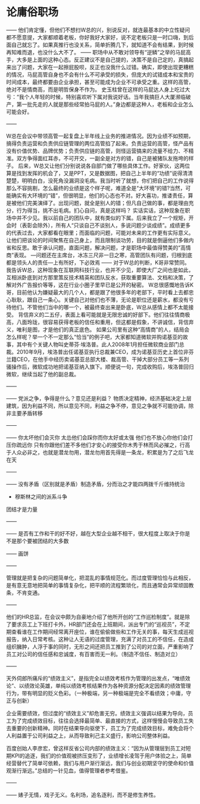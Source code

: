 # 论庸俗职场

——
他们肯定懂，但他们不想扫W总的兴，别说反对，就连最基本的中立性疑问都不愿意提，大家都顺着老板，你好我好大家好，说不定老板只是一时口嗨，到后面自己就忘了。如果真推行也没关系，简单折腾几下，就知道不会有结果，到时候再知难而退，也没什么大不了。
——
职场中从不敢对领导有“逆鳞”之举的马屁高手，大多是上面的这种心态。反正建议不是自己提的，决策不是自己定的，真搞起来出了问题，大家在一起擦屁股呗，反正也没我什么过错。确实，即使出现更糟糕的情况，马屁高管自身也不会有什么不可承受的损失，但庞大的试错成本和宝贵的时间成本，最终都要由企业承担，甚至可能成为企业不可承受之重。这样的高管，绝对不是情商高，而是明哲保身不作为。
史玉柱曾在这样的马屁达人身上吃过大亏：“我个人年轻的时候，特别喜欢听下属对我说好话。当年我搞巨人大厦濒临破产，第一批先走的人就是那些经常拍马屁的人。”身边都是这种人，老板和企业怎么可能会好。

——

W总在会议中带领高管一起复盘上半年线上业务的推进情况。因为业绩不如预期，搞得负责运营和负责供应链管理的两位高管掐了起来。负责运营的高管，怪产品有没有价值优势、品牌优势；负责供应链的高管，则怪运营搞来的流量不给力、不精准。双方争得面红耳赤，不可开交，一副全是对方的错，自己是被猪队友拖垮的样子。
后来，W总又让他们分别说说各自部门做了哪些具体工作。好家伙，这两位算是找到发挥的机会了，又是PPT，又是数据图，把自己上半年的“功绩”说得清清楚楚，明明白白，没死角没漏洞没毛病。我当时听了就想，你们把自己的工作说得那么不容挑剔，怎么最终的业绩是这个样子呢，难道全是“大环境”的错?当然，可能确实有大环境的“错”，但很明显，他们的心态也不对。好大喜功，推诿责任，算是被他们完美演绎了。出现问题，就全是别人的错；但凡自己做的事，都是理由充分，行为得当，挑不出毛病。扪心自问，真是这样吗？
实话实话，这种现象在职场中并不少见。我以前自己的团队中，就有类似的下属。后来我立了一个规矩，开会时（表彰会除外），所有人“只谈自己不谈别人，多说问题少谈成绩”。成绩更多的代表过去，大家都看在眼里；而面临的问题，可能对未来的工作更有实际意义。让他们把谈论的时间聚焦在自己身上，而且限制谈功劳，目的就是倒逼他们多做内省和反思。敢于承认问题，直面问题，解决问题，才是职场中最值得赞美的“高情商”表现。
—问题还在主席台，冰冻三尺非一日之寒，高管团队有问题，归根到底都是领头人的责任—上有所好，下必效焉
——
对于W总的判断，K哥非常赞同。我告诉W总，这种现象在互联网科技行业，也并不少见，即使大厂之间也是如此，互相派卧底到对方那里策反技术精英和团队反水，获取重要算法、文档和决策，了解对外广告报价等等，这在行业小圈子里早已是公开的秘密。
W总很感慨地告诉K哥，目前他认为嫌疑最大的几个人，都是跟了他很多年的老部下，平时看上去都忠心耿耿，跟自己一条心。关键自己对他们也不薄，无论是职位还是薪水，都没有亏待他们。不管他们当中的哪一个，被最终查出来是卧底，W总从感情上都不太能接受。
背信弃义的二五仔，表面上看可能就是无限忠诚的好部下。他们往往情商极高，八面玲珑，很容易获得老板的信任和重用，但这都是假象，不讲诚信，背信弃义，唯利是图，才是他们的真正底色。
如果公司里有这种“高情商”的人，结局会怎么样呢？举一个不一定那么“恰当”的例子吧，大家都知道微软并购诺基亚的故事，其中有个关键人物叫史蒂芬·埃洛普。此人2008年1月担任微软商业部门总裁。2010年9月，埃洛普出任诺基亚执行总裁兼CEO，成为诺基亚历史上首位非芬兰籍CEO，在他手中经历卖诺基亚总部大楼、裁高管、干掉大部分员工等一系列骚操作后，微软成功地把诺基亚纳入旗下。顺便说一句，完成收购后，埃洛普回归微软，继续当起了他的副总裁。

——

——
党派之争，争得是什么？意见还是利益？
物质决定精神，经济基础决定上层建筑，因为利益不同，所以意见不同，利益之争不停，意见之争就不可能协调，除非主要矛盾转移

——

——
你太坏他们会灭你 太怂他们会踩你而你太好或太强 他们也不放心你他们会打压你疏远你 只有你跟他们差不多他们才安心的接受你木秀于林而风必摧之，行高于人众必非之，也就是潜龙勿用，潜龙勿用首先得是一条龙，积累是为了之后飞龙在天

——

——
没有矛盾（区别就是矛盾）制造矛盾，分而治之才能四两拨千斤维持统治

- 穆斯林之间的派系斗争

团结才是力量

——

——
是否有工作和干的好不好，越在大型企业越不相干，很大程度上取决于你是不是那个要被团结的大多数

——
画饼

——

管理就是把复杂的问题简单化，把混乱的事情规范化。而过度管理恰恰与此相反，是有意无意地把简单的事情复杂化，把平顺的流程繁琐化，而且通常会异常顽固教条，不肯变通。

——

他们的HR总监，在会议中颇为自豪地介绍了他所开创的“工作巡检制度”。就是除了要求员工上下班打卡外，HR部门还会在上班期间，派出专门的“巡视员”，不定期查看谁在工作期间经常离开座位，谁在偷偷做些和工作无关的事，每天生成巡视报告，纳入日常考核。这种让人无语的过度管理，充满了对员工的不信任，在造成组织臃肿，人浮于事的同时，无形之间还把员工推到了公司的对立面，严重影响了员工对公司的信任感和忠诚度，有百害而无一利。（制造不信任、制造对立）

——

天外伺郎所痛斥的“绩效主义”，是指完全以绩效考核作为管理的出发点，“唯绩效论”、以绩效论英雄，单纯以绩效考核结果作为各种资源分配决定因素的绩效管理行为，带有明显的贬义色彩。（一种极端，另一种极端是完全不看绩效；中庸，守正与创新）

企业需要绩效，但过度的“绩效主义”却危害无穷。绩效主义强调以结果为导向，员工为了完成绩效目标，往往会选择最简单、最直接的方式，这样慢慢会导致员工失去重要的创新精神。同时在结果导向驱使下，员工为了完成绩效目标，难免会将个人利益置于公司利益之上，从而导致利己主义盛行，影响公司整体利益。

百度创始人李彦宏，曾这样反省公司内部的绩效主义：“因为从管理层到员工对短期KPI的追逐，我们的价值观被挤压变形了，业绩增长凌驾于用户体验之上，简单经营替代了简单可依赖，我们与用户渐行渐远，我们与创业初期坚守的使命和价值观渐行渐远。”总结的一针见血，值得管理者参考借鉴。

——

——
婊子无情，戏子无义。名利场，追名逐利，而不是修生养性。
